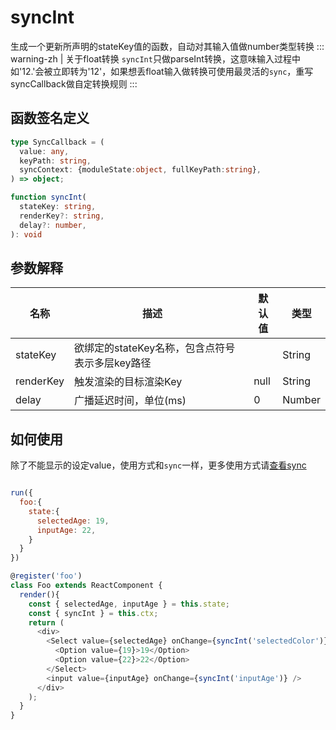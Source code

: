 # syncInt
生成一个更新所声明的stateKey值的函数，自动对其输入值做number类型转换
::: warning-zh | 关于float转换
`syncInt`只做parseInt转换，这意味输入过程中如'12.'会被立即转为'12'，如果想丢float输入做转换可使用最灵活的`sync`，重写syncCallback做自定转换规则
:::

## 函数签名定义
```ts
type SyncCallback = (
  value: any, 
  keyPath: string, 
  syncContext: {moduleState:object, fullKeyPath:string},
) => object;

function syncInt(
  stateKey: string,
  renderKey?: string,
  delay?: number, 
): void
```

## 参数解释
名称 | <div style="width:250px;">描述</div> |  默认值  | 类型 
-|-|-|-  
stateKey | 欲绑定的stateKey名称，包含点符号表示多层key路径 | | String
renderKey | 触发渲染的目标渲染Key | null | String
delay | 广播延迟时间，单位(ms) | 0 | Number

## 如何使用
除了不能显示的设定value，使用方式和`sync`一样，更多使用方式请[查看sync](/api/ref-sync)
```js

run({
  foo:{
    state:{
      selectedAge: 19,
      inputAge: 22,
    }
  }
})

@register('foo')
class Foo extends ReactComponent {
  render(){
    const { selectedAge, inputAge } = this.state;
    const { syncInt } = this.ctx;
    return (
      <div>
        <Select value={selectedAge} onChange={syncInt('selectedColor')} >
          <Option value={19}>19</Option>
          <Option value={22}>22</Option>
        </Select>
        <input value={inputAge} onChange={syncInt('inputAge')} />
      </div>
    );
  }
}

```